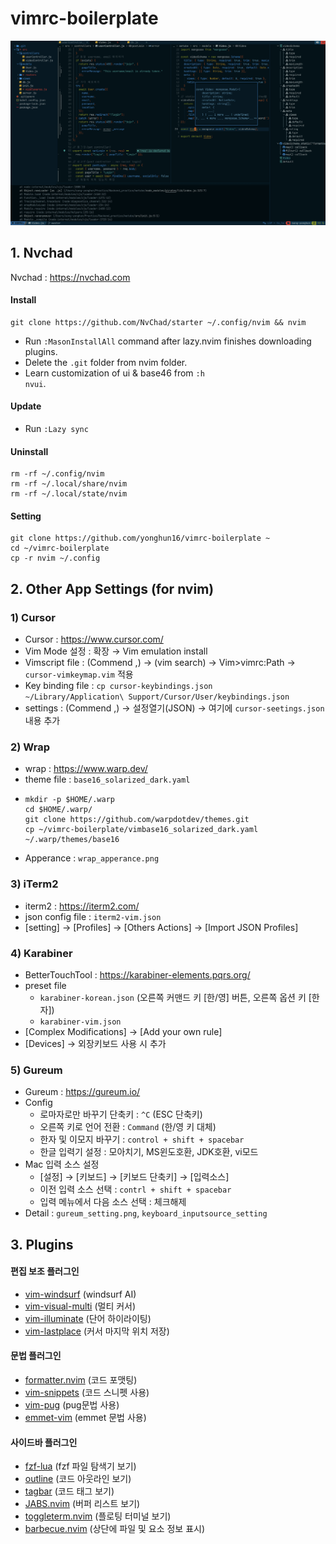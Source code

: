 # vimrc-boilerplate 
<div align="center">
  <img src="https://raw.githubusercontent.com/yonghun16/yonghun16/refs/heads/main/images/nvim_preview.png" width=800px />
</div>


## 1. Nvchad
Nvchad : https://nvchad.com

#### Install
```shell
git clone https://github.com/NvChad/starter ~/.config/nvim && nvim
```
  - Run <code>:MasonInstallAll</code> command after lazy.nvim finishes downloading plugins.
  - Delete the <code>.git</code> folder from nvim folder.
  - Learn customization of ui & base46 from <code>:h nvui</code>.

#### Update
  - Run <code>:Lazy sync</code>

#### Uninstall
```shell
rm -rf ~/.config/nvim
rm -rf ~/.local/share/nvim
rm -rf ~/.local/state/nvim
```

#### Setting
```shell
git clone https://github.com/yonghun16/vimrc-boilerplate ~
cd ~/vimrc-boilerplate
cp -r nvim ~/.config
```


## 2. Other App Settings (for nvim)
### 1) Cursor
  - Cursor : https://www.cursor.com/
  - Vim Mode 설정 : 확장 → Vim emulation install 
  - Vimscript file : (Commend ,) → (vim search) → Vim>vimrc:Path → `cursor-vimkeymap.vim` 적용
  - Key binding file : <code>cp cursor-keybindings.json ~/Library/Application\ Support/Cursor/User/keybindings.json</code>
  - settings : (Commend ,) → 설정열기(JSON) → 여기에 <code>cursor-seetings.json</code> 내용 추가

### 2) Wrap
  - wrap : https://www.warp.dev/
  - theme file : <code>base16_solarized_dark.yaml</code>
  - ```shell
    mkdir -p $HOME/.warp
    cd $HOME/.warp/
    git clone https://github.com/warpdotdev/themes.git
    cp ~/vimrc-boilerplate/vimbase16_solarized_dark.yaml ~/.warp/themes/base16
    ```
  - Apperance : `wrap_apperance.png`

### 3) iTerm2
  - iterm2 : https://iterm2.com/
  - json config file : `iterm2-vim.json`
  - [setting] → [Profiles] → [Others Actions] → [Import JSON Profiles]

### 4) Karabiner
  - BetterTouchTool : https://karabiner-elements.pqrs.org/
  - preset file
    - <code>karabiner-korean.json</code>  (오른쪽 커맨드 키 [한/영] 버튼, 오른쪽 옵션 키 [한자])
    - <code>karabiner-vim.json</code>
  - [Complex Modifications] → [Add your own rule]
  - [Devices] → 외장키보드 사용 시 추가

### 5) Gureum
  - Gureum : https://gureum.io/
  - Config
    - 로마자로만 바꾸기 단축키 : `^C` (ESC 단축키)
    - 오른쪽 키로 언어 전환 : `Command` (한/영 키 대체)
    - 한자 및 이모지 바꾸기 : `control + shift + spacebar`
    - 한글 입력기 설정 : 모아치기, MS윈도호환, JDK호환, vi모드 
  - Mac 입력 소스 설정
    - [설정] → [키보드] → [키보드 단축키] → [입력소스]
    - 이전 입력 소스 선택 : `contrl + shift + spacebar`
    - 입력 메뉴에서 다음 소스 선택 : 체크해제
  - Detail : `gureum_setting.png`, `keyboard_inputsource_setting`


## 3. Plugins 
#### 편집 보조 플러그인
  - [vim-windsurf](https://github.com/Exafunction/windsurf.vim) (windsurf AI)
  - [vim-visual-multi](https://github.com/mg979/vim-visual-multi) (멀티 커서)
  - [vim-illuminate](https://github.com/RRethy/vim-illuminate) (단어 하이라이팅)
  - [vim-lastplace](https://github.com/farmergreg/vim-lastplace) (커서 마지막 위치 저장)

#### 문법 플러그인
  - [formatter.nvim](https://github.com/mhartington/formatter.nvim) (코드 포맷팅)
  - [vim-snippets](https://github.com/honza/vim-snippets) (코드 스니펫 사용)
  - [vim-pug](https://github.com/digitaltoad/vim-pug) (pug문법 사용)
  - [emmet-vim](https://github.com/mattn/emmet-vim) (emmet 문법 사용)

#### 사이드바 플러그인
  - [fzf-lua](https://github.com/ibhagwan/fzf-lua) (fzf 파일 탐색기 보기)
  - [outline](https://github.com/hedyhli/outline.nvim) (코드 아웃라인 보기)
  - [tagbar](https://github.com/preservim/tagbar) (코드 태그 보기)
  - [JABS.nvim](https://github.com/matbme/JABS.nvim) (버퍼 리스트 보기)
  - [toggleterm.nvim](https://github.com/akinsho/toggleterm.nvim) (플로팅 터미널 보기)
  - [barbecue.nvim](https://github.com/utilyre/barbecue.nvim) (상단에 파일 및 요소 정보 표시)


<!--
### 4. legacy setting
#### BetterTouchTool
  - BetterTouchTool : https://folivora.ai/
  - preset file : <code>btt_for_vim.bttpreset</code>
  - [Configuration] → [preset] → [import]
-->
